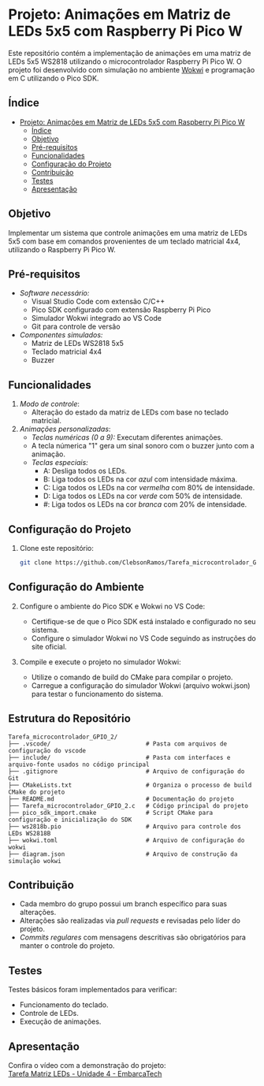 # Projeto: Animações em Matriz de LEDs 5x5 com Raspberry Pi Pico W

Este repositório contém a implementação de animações em uma matriz de LEDs 5x5 WS2818 utilizando o microcontrolador Raspberry Pi Pico W. O projeto foi desenvolvido com simulação no ambiente [Wokwi](https://wokwi.com/) e programação em C utilizando o Pico SDK.

## Índice

- [Projeto: Animações em Matriz de LEDs 5x5 com Raspberry Pi Pico W](#projeto-animações-em-matriz-de-leds-5x5-com-raspberry-pi-pico-w)
  - [Índice](#índice)
  - [Objetivo](#objetivo)
  - [Pré-requisitos](#pré-requisitos)
  - [Funcionalidades](#funcionalidades)
  - [Configuração do Projeto](#configuração-do-projeto)
  - [Contribuição](#contribuição)
  - [Testes](#testes)
  - [Apresentação](#apresentação)

## Objetivo

Implementar um sistema que controle animações em uma matriz de LEDs 5x5 com base em comandos provenientes de um teclado matricial 4x4, utilizando o Raspberry Pi Pico W.

## Pré-requisitos

- *Software necessário:*
  - Visual Studio Code com extensão C/C++
  - Pico SDK configurado com extensão Raspberry Pi Pico
  - Simulador Wokwi integrado ao VS Code
  - Git para controle de versão
- *Componentes simulados:*
  - Matriz de LEDs WS2818 5x5
  - Teclado matricial 4x4
  - Buzzer 
  
## Funcionalidades
1. *Modo de controle*: 
   - Alteração do estado da matriz de LEDs com base no teclado matricial.
2. *Animações personalizadas*:
   - *Teclas numéricas (0 a 9):* Executam diferentes animações.
   -  A tecla númerica "1" gera um sinal sonoro com o buzzer junto com a animação.
   - *Teclas especiais:*
     - A: Desliga todos os LEDs.
     - B: Liga todos os LEDs na cor *azul* com intensidade máxima.
     - C: Liga todos os LEDs na cor *vermelha* com 80% de intensidade.
     - D: Liga todos os LEDs na cor *verde* com 50% de intensidade.
     - #: Liga todos os LEDs na cor *branca* com 20% de intensidade.


## Configuração do Projeto

1. Clone este repositório:
   ```bash
   git clone https://github.com/ClebsonRamos/Tarefa_microcontrolador_GPIO_2.git

## Configuração do Ambiente

2. Configure o ambiente do Pico SDK e Wokwi no VS Code:
   - Certifique-se de que o Pico SDK está instalado e configurado no seu sistema.
   - Configure o simulador Wokwi no VS Code seguindo as instruções do site oficial.

3. Compile e execute o projeto no simulador Wokwi:
   - Utilize o comando de build do CMake para compilar o projeto.
   - Carregue a configuração do simulador Wokwi (arquivo wokwi.json) para testar o funcionamento do sistema.

## Estrutura do Repositório
```
Tarefa_microcontrolador_GPIO_2/
├── .vscode/                           # Pasta com arquivos de configuração do vscode
├── include/                           # Pasta com interfaces e arquivo-fonte usados no código principal 
├── .gitignore                         # Arquivo de configuração do Git
├── CMakeLists.txt                     # Organiza o processo de build CMake do projeto
├── README.md                          # Documentação do projeto
├── Tarefa_microcontrolador_GPIO_2.c   # Código principal do projeto
├── pico_sdk_import.cmake              # Script CMake para configuração e inicialização do SDK
├── ws2818b.pio                        # Arquivo para controle dos LEDs WS2818B
├── wokwi.toml                         # Arquivo de configuração do wokwi
├── diagram.json                       # Arquivo de construção da simulação wokwi
```

## Contribuição

- Cada membro do grupo possui um branch específico para suas alterações.
- Alterações são realizadas via *pull requests* e revisadas pelo líder do projeto.
- *Commits regulares* com mensagens descritivas são obrigatórios para manter o controle do projeto.

## Testes

Testes básicos foram implementados para verificar:
- Funcionamento do teclado.
- Controle de LEDs.
- Execução de animações.

## Apresentação

Confira o vídeo com a demonstração do projeto:  
[Tarefa Matriz LEDs - Unidade 4 - EmbarcaTech](#https://youtu.be/A1FXmnLnSuY)
